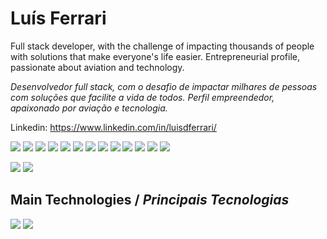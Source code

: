 <h1>Luís Ferrari</h1>

Full stack developer, with the challenge of impacting thousands of people with solutions that make everyone's life easier.
Entrepreneurial profile, passionate about aviation and technology.

<i>Desenvolvedor full stack, com o desafio de impactar milhares de pessoas com soluções que facilite a vida de todos.
Perfil empreendedor, apaixonado por aviação e tecnologia.</i>

Linkedin: https://www.linkedin.com/in/luisdferrari/

<img src="https://img.shields.io/badge/-Javascript-yellow?logo=Javascript&style=plastic" /> <img src="https://img.shields.io/badge/-Typescipt-white?logo=Typescript" /> <img src="https://img.shields.io/badge/-Python-white?logo=Python" />
<img src="https://img.shields.io/badge/-React-blue?logo=React" /> <img src="https://img.shields.io/badge/-React--Native-blue?logo=React" /> <img src="https://img.shields.io/badge/-HTML-orange?logo=HTML5" /> <img src="https://img.shields.io/badge/-CSS-informational?logo=CSS3" /> <img src="https://img.shields.io/badge/-SASS-white?logo=Sass" /> <img src="https://img.shields.io/badge/-Styled--Components-grey?logo=styled-components" /> <img src="https://img.shields.io/badge/-Redux-blueviolet?logo=Redux" />
<img src="http://img.shields.io/badge/-Node.Js-green?logo=node.js" /> <img src="http://img.shields.io/badge/-MySQL-white?logo=mysql" /> <img src="http://img.shields.io/badge/-MongoDB-grey?logo=mongodb" />

<img src="https://img.shields.io/badge/-github-black?logo=github" /> <img src="https://img.shields.io/badge/-Azure-white?logo=azure" />

## Main Technologies / <i>Principais Tecnologias</i>

![](https://github-readme-stats.vercel.app/api?username=ldferrari&count_private=true&show_icons=true&theme=dark&include_all_commits=true)
![](https://github-readme-stats.vercel.app/api/top-langs/?username=ldferrari&count_private=true&theme=dark&layout=compact)

